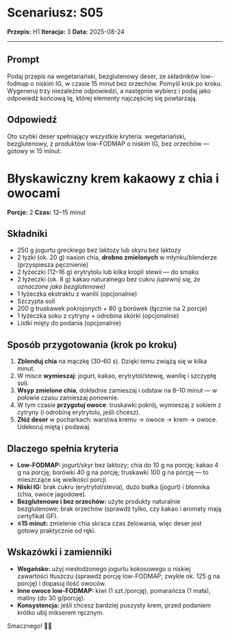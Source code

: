 ﻿# Scenariusz: S05
**Przepis:** H1
**Iteracja:** 3
**Data:** 2025-08-24

---

## Prompt
Podaj przepis na wegetariański, bezglutenowy deser, ze składników low-fodmap o niskim IG, w czasie 15 minut bez orzechów. Pomyśl krok po kroku. Wygeneruj trzy niezależne odpowiedzi, a następnie wybierz i podaj jako odpowiedź końcową tę, której elementy najczęściej się powtarzają.


## Odpowiedź
Oto szybki deser spełniający wszystkie kryteria: wegetariański, bezglutenowy, z produktów low-FODMAP o niskim IG, bez orzechów — gotowy w 15 minut.

# Błyskawiczny krem kakaowy z chia i owocami

**Porcje:** 2
**Czas:** 12–15 minut

## Składniki

* 250 g jogurtu greckiego bez laktozy lub skyru bez laktozy
* 2 łyżki (ok. 20 g) nasion chia, **drobno zmielonych** w młynku/blenderze (przyspiesza pęcznienie)
* 2 łyżeczki (12–16 g) erytrytolu lub kilka kropli stewii — do smaku
* 2 łyżeczki (ok. 8 g) kakao naturalnego bez cukru *(upewnij się, że oznaczone jako bezglutenowe)*
* 1 łyżeczka ekstraktu z wanilii (opcjonalnie)
* Szczypta soli
* 200 g truskawek pokrojonych + 80 g borówek (łącznie na 2 porcje)
* 1 łyżeczka soku z cytryny + odrobina skórki (opcjonalnie)
* Listki mięty do podania (opcjonalnie)

## Sposób przygotowania (krok po kroku)

1. **Zblenduj chia** na mączkę (30–60 s). Dzięki temu zwiążą się w kilka minut.
2. W misce **wymieszaj**: jogurt, kakao, erytrytol/stewię, wanilię i szczyptę soli.
3. **Wsyp zmielone chia**, dokładnie zamieszaj i odstaw na 8–10 minut — w połowie czasu zamieszaj ponownie.
4. W tym czasie **przygotuj owoce**: truskawki pokrój, wymieszaj z sokiem z cytryny (i odrobiną erytrytolu, jeśli chcesz).
5. **Złóż deser** w pucharkach: warstwa kremu → owoce → krem → owoce. Udekoruj miętą i podawaj.

## Dlaczego spełnia kryteria

* **Low-FODMAP:** jogurt/skyr bez laktozy; chia do 10 g na porcję; kakao 4 g na porcję; borówki 40 g na porcję; truskawki 100 g na porcję — to mieszczące się wielkości porcji.
* **Niski IG:** brak cukru (erytrytol/stevia), dużo białka (jogurt) i błonnika (chia, owoce jagodowe).
* **Bezglutenowe i bez orzechów:** użyte produkty naturalnie bezglutenowe; brak orzechów (sprawdź tylko, czy kakao i aromaty mają certyfikat GF).
* **≤15 minut:** zmielenie chia skraca czas żelowania, więc deser jest gotowy praktycznie od ręki.

## Wskazówki i zamienniki

* **Wegańsko:** użyj niesłodzonego jogurtu kokosowego o niskiej zawartości tłuszczu (sprawdź porcję low-FODMAP; zwykle ok. 125 g na porcję) i dopasuj ilość owoców.
* **Inne owoce low-FODMAP:** kiwi (1 szt./porcję), pomarańcza (1 mała), maliny (do 30 g/porcję).
* **Konsystencja:** jeśli chcesz bardziej puszysty krem, przed podaniem krótko ubij mikserem ręcznym.

Smacznego! 🍓🍫
